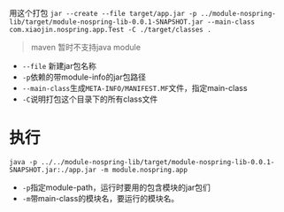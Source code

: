 用这个打包
`jar --create --file target/app.jar -p ../module-nospring-lib/target/module-nospring-lib-0.0.1-SNAPSHOT.jar --main-class com.xiaojin.nospring.app.Test -C ./target/classes .`
>maven 暂时不支持java module
- `--file` 新建jar包名称
- `-p`依赖的带module-info的jar包路径
- `--main-class`生成`META-INFO/MANIFEST.MF`文件，指定main-class
- `-C`说明打包这个目录下的所有class文件

# 执行
`java -p ../../module-nospring-lib/target/module-nospring-lib-0.0.1-SNAPSHOT.jar:./app.jar -m module.nospring.app`
- `-p`指定module-path，运行时要用的包含模块的jar包们
- `-m`带main-class的模块名，要运行的模块名。

